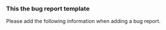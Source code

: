 ### This the bug report template ###

Please add the following information when adding a bug report.
